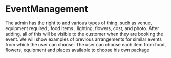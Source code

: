 # EventManagement

The admin has the right to add various types of thing, such as venue, equipment required , food Items , lighting, flowers, cost, and photo.
After adding, all of this will be visible to the customer when they are booking the event.
We will show examples of previous arrangements for similar events from which the user can choose.
The user can choose each item from food, flowers, equipment and places available to choose his own package
